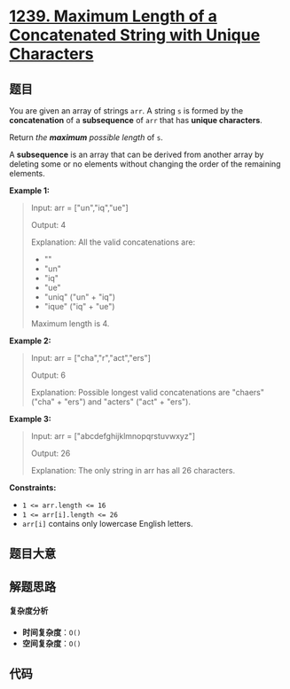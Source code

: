 # [1239. Maximum Length of a Concatenated String with Unique Characters](https://leetcode.com/problems/maximum-length-of-a-concatenated-string-with-unique-characters/)

## 题目

You are given an array of strings `arr`. A string `s` is formed by the
**concatenation** of a **subsequence** of `arr` that has **unique
characters**.

Return _the **maximum** possible length_ of `s`.

A **subsequence** is an array that can be derived from another array by
deleting some or no elements without changing the order of the remaining
elements.

**Example 1:**

> Input: arr = ["un","iq","ue"]
>
> Output: 4
>
> Explanation: All the valid concatenations are:
>
> - ""
> - "un"
> - "iq"
> - "ue"
> - "uniq" ("un" + "iq")
> - "ique" ("iq" + "ue")
>
> Maximum length is 4.

**Example 2:**

> Input: arr = ["cha","r","act","ers"]
>
> Output: 6
>
> Explanation: Possible longest valid concatenations are "chaers" ("cha" + "ers") and "acters" ("act" + "ers").

**Example 3:**

> Input: arr = ["abcdefghijklmnopqrstuvwxyz"]
>
> Output: 26
>
> Explanation: The only string in arr has all 26 characters.

**Constraints:**

- `1 <= arr.length <= 16`
- `1 <= arr[i].length <= 26`
- `arr[i]` contains only lowercase English letters.

## 题目大意

## 解题思路

#### 复杂度分析

- **时间复杂度**：`O()`
- **空间复杂度**：`O()`

## 代码

```javascript

```
